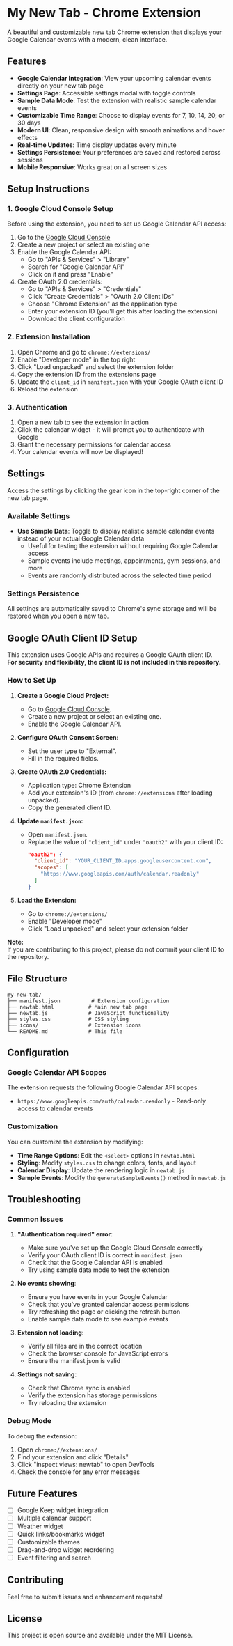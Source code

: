 # My New Tab - Chrome Extension

A beautiful and customizable new tab Chrome extension that displays your Google Calendar events with a modern, clean interface.

## Features

- **Google Calendar Integration**: View your upcoming calendar events directly on your new tab page
- **Settings Page**: Accessible settings modal with toggle controls
- **Sample Data Mode**: Test the extension with realistic sample calendar events
- **Customizable Time Range**: Choose to display events for 7, 10, 14, 20, or 30 days
- **Modern UI**: Clean, responsive design with smooth animations and hover effects
- **Real-time Updates**: Time display updates every minute
- **Settings Persistence**: Your preferences are saved and restored across sessions
- **Mobile Responsive**: Works great on all screen sizes

## Setup Instructions

### 1. Google Cloud Console Setup

Before using the extension, you need to set up Google Calendar API access:

1. Go to the [Google Cloud Console](https://console.cloud.google.com/)
2. Create a new project or select an existing one
3. Enable the Google Calendar API:
   - Go to "APIs & Services" > "Library"
   - Search for "Google Calendar API"
   - Click on it and press "Enable"
4. Create OAuth 2.0 credentials:
   - Go to "APIs & Services" > "Credentials"
   - Click "Create Credentials" > "OAuth 2.0 Client IDs"
   - Choose "Chrome Extension" as the application type
   - Enter your extension ID (you'll get this after loading the extension)
   - Download the client configuration

### 2. Extension Installation

1. Open Chrome and go to `chrome://extensions/`
2. Enable "Developer mode" in the top right
3. Click "Load unpacked" and select the extension folder
4. Copy the extension ID from the extensions page
5. Update the `client_id` in `manifest.json` with your Google OAuth client ID
6. Reload the extension

### 3. Authentication

1. Open a new tab to see the extension in action
2. Click the calendar widget - it will prompt you to authenticate with Google
3. Grant the necessary permissions for calendar access
4. Your calendar events will now be displayed!

## Settings

Access the settings by clicking the gear icon in the top-right corner of the new tab page.

### Available Settings

- **Use Sample Data**: Toggle to display realistic sample calendar events instead of your actual Google Calendar data
  - Useful for testing the extension without requiring Google Calendar access
  - Sample events include meetings, appointments, gym sessions, and more
  - Events are randomly distributed across the selected time period

### Settings Persistence

All settings are automatically saved to Chrome's sync storage and will be restored when you open a new tab.

## Google OAuth Client ID Setup

This extension uses Google APIs and requires a Google OAuth client ID.  
**For security and flexibility, the client ID is not included in this repository.**

### How to Set Up

1. **Create a Google Cloud Project:**
   - Go to [Google Cloud Console](https://console.cloud.google.com/).
   - Create a new project or select an existing one.
   - Enable the Google Calendar API.

2. **Configure OAuth Consent Screen:**
   - Set the user type to "External".
   - Fill in the required fields.

3. **Create OAuth 2.0 Credentials:**
   - Application type: Chrome Extension
   - Add your extension's ID (from `chrome://extensions` after loading unpacked).
   - Copy the generated client ID.

4. **Update `manifest.json`:**
   - Open `manifest.json`.
   - Replace the value of `"client_id"` under `"oauth2"` with your client ID:
     ```json
     "oauth2": {
       "client_id": "YOUR_CLIENT_ID.apps.googleusercontent.com",
       "scopes": [
         "https://www.googleapis.com/auth/calendar.readonly"
       ]
     }
     ```

5. **Load the Extension:**
   - Go to `chrome://extensions/`
   - Enable "Developer mode"
   - Click "Load unpacked" and select your extension folder

**Note:**  
If you are contributing to this project, please do not commit your client ID to the repository.

## File Structure

```
my-new-tab/
├── manifest.json          # Extension configuration
├── newtab.html           # Main new tab page
├── newtab.js             # JavaScript functionality
├── styles.css            # CSS styling
├── icons/                # Extension icons
└── README.md             # This file
```

## Configuration

### Google Calendar API Scopes

The extension requests the following Google Calendar API scopes:
- `https://www.googleapis.com/auth/calendar.readonly` - Read-only access to calendar events

### Customization

You can customize the extension by modifying:

- **Time Range Options**: Edit the `<select>` options in `newtab.html`
- **Styling**: Modify `styles.css` to change colors, fonts, and layout
- **Calendar Display**: Update the rendering logic in `newtab.js`
- **Sample Events**: Modify the `generateSampleEvents()` method in `newtab.js`

## Troubleshooting

### Common Issues

1. **"Authentication required" error**:
   - Make sure you've set up the Google Cloud Console correctly
   - Verify your OAuth client ID is correct in `manifest.json`
   - Check that the Google Calendar API is enabled
   - Try using sample data mode to test the extension

2. **No events showing**:
   - Ensure you have events in your Google Calendar
   - Check that you've granted calendar access permissions
   - Try refreshing the page or clicking the refresh button
   - Enable sample data mode to see example events

3. **Extension not loading**:
   - Verify all files are in the correct location
   - Check the browser console for JavaScript errors
   - Ensure the manifest.json is valid

4. **Settings not saving**:
   - Check that Chrome sync is enabled
   - Verify the extension has storage permissions
   - Try reloading the extension

### Debug Mode

To debug the extension:
1. Open `chrome://extensions/`
2. Find your extension and click "Details"
3. Click "inspect views: newtab" to open DevTools
4. Check the console for any error messages

## Future Features

- [ ] Google Keep widget integration
- [ ] Multiple calendar support
- [ ] Weather widget
- [ ] Quick links/bookmarks widget
- [ ] Customizable themes
- [ ] Drag-and-drop widget reordering
- [ ] Event filtering and search

## Contributing

Feel free to submit issues and enhancement requests!

## License

This project is open source and available under the MIT License. 